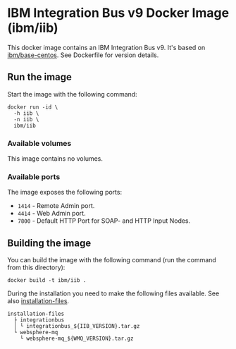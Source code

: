 # IBM Integration Bus v9 Docker Image (ibm/iib)

This docker image contains an IBM Integration Bus v9. It's based on [ibm/base-centos](../base-centos). See Dockerfile for version details.

## Run the image
Start the image with the following command:
```
docker run -id \
  -h iib \
  -n iib \
  ibm/iib
```

### Available volumes

This image contains no volumes.

### Available ports

The image exposes the following ports:

* `1414` - Remote Admin port.
* `4414` - Web Admin port.
* `7800` - Default HTTP Port for SOAP- and HTTP Input Nodes.

## Building the image

You can build the image with the following command (run the command from this directory):

```
docker build -t ibm/iib .
```

During the installation you need to make the following files available. See also [installation-files](../installation-files).

```
installation-files
  ├ integrationbus
  │ └ integrationbus_${IIB_VERSION}.tar.gz
  └ websphere-mq
    └ websphere-mq_${WMQ_VERSION}.tar.gz
```
